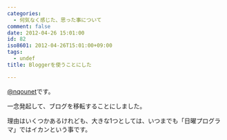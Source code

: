 ```yaml
---
categories:
  - 何気なく感じた、思った事について
comment: false
date: 2012-04-26 15:01:00
id: 82
iso8601: 2012-04-26T15:01:00+09:00
tags:
  - undef
title: Bloggerを使うことにした

---
```


<p><a href="https://twitter.com/nqounet">@nqounet</a>です。</p>

<p>一念発起して、ブログを移転することにしました。</p>

<p>理由はいくつかあるけれども、大きな1つとしては、いつまでも「日曜プログラマ」ではイカンという事です。</p>
    	